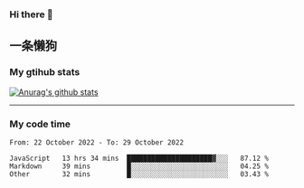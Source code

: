 ### Hi there 👋

## 一条懒狗
<!--
**kiss-me-quickly/kiss-me-quickly** is a ✨ _special_ ✨ repository because its `README.md` (this file) appears on your GitHub profile.

Here are some ideas to get you started:

- 🔭 I’m currently working on ...
- 🌱 I’m currently learning ...
- 👯 I’m looking to collaborate on ...
- 🤔 I’m looking for help with ...
- 💬 Ask me about ...
- 📫 How to reach me: ...
- 😄 Pronouns: ...
- ⚡ Fun fact: ...
-->


### My gtihub stats

[![Anurag's github stats](https://github-readme-stats.vercel.app/api?username=kiss-me-quickly)](https://github.com/anuraghazra/github-readme-stats)

***

### My code time

<!--START_SECTION:waka-->

```text
From: 22 October 2022 - To: 29 October 2022

JavaScript   13 hrs 34 mins  █████████████████████▓░░░   87.12 %
Markdown     39 mins         █░░░░░░░░░░░░░░░░░░░░░░░░   04.25 %
Other        32 mins         █░░░░░░░░░░░░░░░░░░░░░░░░   03.43 %
```

<!--END_SECTION:waka-->
